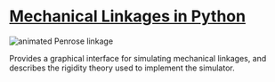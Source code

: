 # [Mechanical Linkages in Python](https://polyhedron.party/linkages/)
![animated Penrose linkage](https://polyhedron.party/images/linkages.gif)

Provides a graphical interface for simulating mechanical linkages, and describes the rigidity theory used to implement the simulator.
